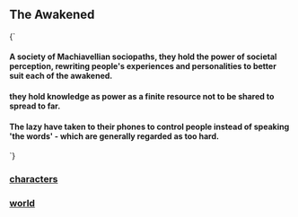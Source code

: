 ## The Awakened
{`
#### A society of Machiavellian sociopaths, they hold the power of societal perception, rewriting people's experiences and personalities to better suit each of the awakened.
#### they hold knowledge as power as a finite resource not to be shared to spread to far.
#### The lazy have taken to their phones to control people instead of speaking 'the words' - which are generally regarded as too hard.
`}

### [characters](/namshubettulpa/characters/index.md)

### [world](index.md)

